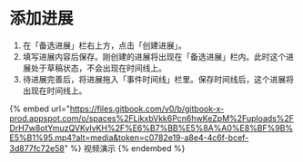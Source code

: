 # 添加进展

1. 在「备选进展」栏右上方，点击「创建进展」。
2. 填写进展内容后保存。刚创建的进展将出现在「备选进展」栏内。此时这个进展处于草稿状态，不会出现在时间线上。
3. 待进展完善后，将进展拖入「事件时间线」栏里。保存时间线后，这个进展将出现在时间线上。

{% embed url="https://files.gitbook.com/v0/b/gitbook-x-prod.appspot.com/o/spaces%2FLikxbVkk6Pcn6hwKeZpM%2Fuploads%2FDrH7w8otYmuzQVKylvKH%2F%E6%B7%BB%E5%8A%A0%E8%BF%9B%E5%B1%95.mp4?alt=media&token=c0782e19-a8e4-4c6f-bcef-3d877fc72e58" %}
视频演示
{% endembed %}
